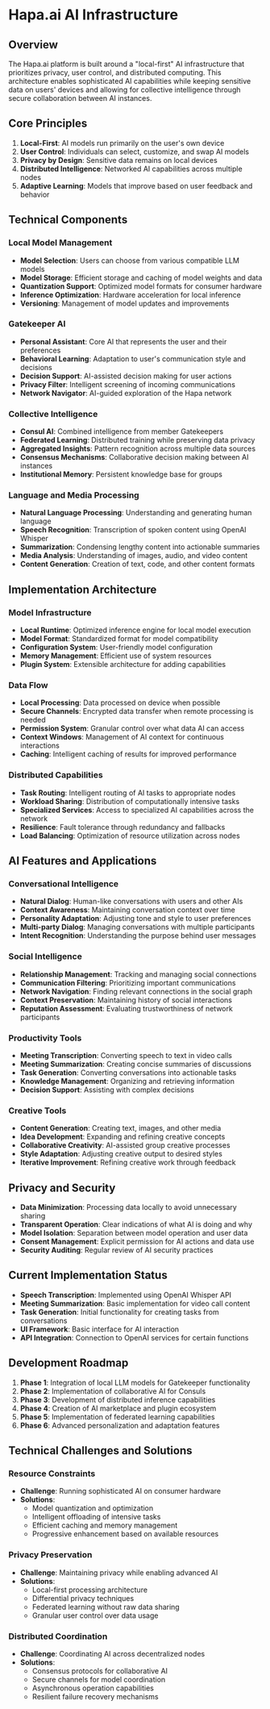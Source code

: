 # Hapa.ai AI Infrastructure

## Overview

The Hapa.ai platform is built around a "local-first" AI infrastructure that prioritizes privacy, user control, and distributed computing. This architecture enables sophisticated AI capabilities while keeping sensitive data on users' devices and allowing for collective intelligence through secure collaboration between AI instances.

## Core Principles

1. **Local-First**: AI models run primarily on the user's own device
2. **User Control**: Individuals can select, customize, and swap AI models
3. **Privacy by Design**: Sensitive data remains on local devices
4. **Distributed Intelligence**: Networked AI capabilities across multiple nodes
5. **Adaptive Learning**: Models that improve based on user feedback and behavior

## Technical Components

### Local Model Management

- **Model Selection**: Users can choose from various compatible LLM models
- **Model Storage**: Efficient storage and caching of model weights and data
- **Quantization Support**: Optimized model formats for consumer hardware
- **Inference Optimization**: Hardware acceleration for local inference
- **Versioning**: Management of model updates and improvements

### Gatekeeper AI

- **Personal Assistant**: Core AI that represents the user and their preferences
- **Behavioral Learning**: Adaptation to user's communication style and decisions
- **Decision Support**: AI-assisted decision making for user actions
- **Privacy Filter**: Intelligent screening of incoming communications
- **Network Navigator**: AI-guided exploration of the Hapa network

### Collective Intelligence

- **Consul AI**: Combined intelligence from member Gatekeepers
- **Federated Learning**: Distributed training while preserving data privacy
- **Aggregated Insights**: Pattern recognition across multiple data sources
- **Consensus Mechanisms**: Collaborative decision making between AI instances
- **Institutional Memory**: Persistent knowledge base for groups

### Language and Media Processing

- **Natural Language Processing**: Understanding and generating human language
- **Speech Recognition**: Transcription of spoken content using OpenAI Whisper
- **Summarization**: Condensing lengthy content into actionable summaries
- **Media Analysis**: Understanding of images, audio, and video content
- **Content Generation**: Creation of text, code, and other content formats

## Implementation Architecture

### Model Infrastructure

- **Local Runtime**: Optimized inference engine for local model execution
- **Model Format**: Standardized format for model compatibility
- **Configuration System**: User-friendly model configuration
- **Memory Management**: Efficient use of system resources
- **Plugin System**: Extensible architecture for adding capabilities

### Data Flow

- **Local Processing**: Data processed on device when possible
- **Secure Channels**: Encrypted data transfer when remote processing is needed
- **Permission System**: Granular control over what data AI can access
- **Context Windows**: Management of AI context for continuous interactions
- **Caching**: Intelligent caching of results for improved performance

### Distributed Capabilities

- **Task Routing**: Intelligent routing of AI tasks to appropriate nodes
- **Workload Sharing**: Distribution of computationally intensive tasks
- **Specialized Services**: Access to specialized AI capabilities across the network
- **Resilience**: Fault tolerance through redundancy and fallbacks
- **Load Balancing**: Optimization of resource utilization across nodes

## AI Features and Applications

### Conversational Intelligence

- **Natural Dialog**: Human-like conversations with users and other AIs
- **Context Awareness**: Maintaining conversation context over time
- **Personality Adaptation**: Adjusting tone and style to user preferences
- **Multi-party Dialog**: Managing conversations with multiple participants
- **Intent Recognition**: Understanding the purpose behind user messages

### Social Intelligence

- **Relationship Management**: Tracking and managing social connections
- **Communication Filtering**: Prioritizing important communications
- **Network Navigation**: Finding relevant connections in the social graph
- **Context Preservation**: Maintaining history of social interactions
- **Reputation Assessment**: Evaluating trustworthiness of network participants

### Productivity Tools

- **Meeting Transcription**: Converting speech to text in video calls
- **Meeting Summarization**: Creating concise summaries of discussions
- **Task Generation**: Converting conversations into actionable tasks
- **Knowledge Management**: Organizing and retrieving information
- **Decision Support**: Assisting with complex decisions

### Creative Tools

- **Content Generation**: Creating text, images, and other media
- **Idea Development**: Expanding and refining creative concepts
- **Collaborative Creativity**: AI-assisted group creative processes
- **Style Adaptation**: Adjusting creative output to desired styles
- **Iterative Improvement**: Refining creative work through feedback

## Privacy and Security

- **Data Minimization**: Processing data locally to avoid unnecessary sharing
- **Transparent Operation**: Clear indications of what AI is doing and why
- **Model Isolation**: Separation between model operation and user data
- **Consent Management**: Explicit permission for AI actions and data use
- **Security Auditing**: Regular review of AI security practices

## Current Implementation Status

- **Speech Transcription**: Implemented using OpenAI Whisper API
- **Meeting Summarization**: Basic implementation for video call content
- **Task Generation**: Initial functionality for creating tasks from conversations
- **UI Framework**: Basic interface for AI interaction
- **API Integration**: Connection to OpenAI services for certain functions

## Development Roadmap

1. **Phase 1**: Integration of local LLM models for Gatekeeper functionality
2. **Phase 2**: Implementation of collaborative AI for Consuls
3. **Phase 3**: Development of distributed inference capabilities
4. **Phase 4**: Creation of AI marketplace and plugin ecosystem
5. **Phase 5**: Implementation of federated learning capabilities
6. **Phase 6**: Advanced personalization and adaptation features

## Technical Challenges and Solutions

### Resource Constraints

- **Challenge**: Running sophisticated AI on consumer hardware
- **Solutions**:
  - Model quantization and optimization
  - Intelligent offloading of intensive tasks
  - Efficient caching and memory management
  - Progressive enhancement based on available resources

### Privacy Preservation

- **Challenge**: Maintaining privacy while enabling advanced AI
- **Solutions**:
  - Local-first processing architecture
  - Differential privacy techniques
  - Federated learning without raw data sharing
  - Granular user control over data usage

### Distributed Coordination

- **Challenge**: Coordinating AI across decentralized nodes
- **Solutions**:
  - Consensus protocols for collaborative AI
  - Secure channels for model coordination
  - Asynchronous operation capabilities
  - Resilient failure recovery mechanisms 